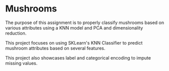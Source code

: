 # Mushrooms
The purpose of this assignment is to properly classify mushrooms based on various attributes using a KNN model and PCA and dimensionality reduction. 

This project focuses on using SKLearn's KNN Classifier to predict mushroom attributes based on several features. 

This project also showcases label and categorical encoding to impute missing values.
